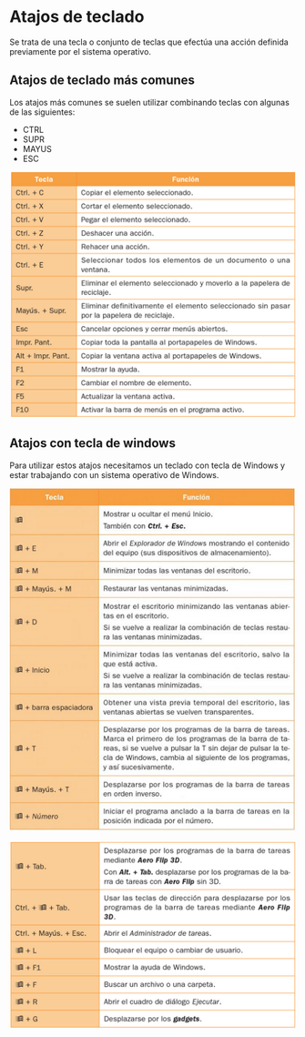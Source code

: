 # Atajos de teclado

Se trata de una tecla o conjunto de teclas que efectúa una acción definida previamente por el sistema operativo.

## Atajos de teclado más comunes

Los atajos más comunes se suelen utilizar combinando teclas con algunas de las siguientes:

- CTRL
- SUPR
- MAYUS
- ESC

![](img/2019-09-24-08-54-13.png)

## Atajos con tecla de windows

Para utilizar estos atajos necesitamos un teclado con tecla de Windows y estar trabajando con un sistema operativo de Windows.

![](img/2019-09-24-08-53-09.png)

![](img/2019-09-24-08-53-50.png)